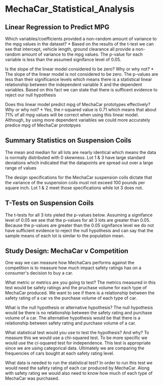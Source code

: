 # MechaCar_Statistical_Analysis

## Linear Regression to Predict MPG
Which variables/coefficients provided a non-random amount of variance to the mpg values in the dataset?
    * Based on the results of the t-test we can see that intercept, vehicle length, ground clearance all provide a non-random amount of variance to the mpg values. The p-value for each variable is less than the assumed signifance level of 0.05.

Is the slope of the linear model considered to be zero? Why or why not?
    * The slope of the linear model is not considered to be zero. The p-values are less than their significance levels which means there is a statistical linear relationship between the independent variable X and the dependent variables. Based on this fact we can state that there is sufficent evidence to reject our null hypothesis

Does this linear model predict mpg of MechaCar prototypes effectively? Why or why not?
    * Yes, the r-squared value is 0.71 which means that about 71% of all mpg values will be correct when using this linear model. Although, by using more dependent variables we could more accurately predice mpg of MechaCar prototpyes

## Summary Statistics on Suspension Coils
The mean and median for all lots are nearly identical which means the data is normally distributed with 0 skewness. Lot 1 & 3 have large standard deviations which indicated that the datapoints are spread out over a large range of values

The design specifications for the MechaCar suspension coils dictate that the variance of the suspension coils must not exceed 100 pounds per square inch. Lot 1 & 2 meet those specifications while lot 3 does not.

## T-Tests on Suspension Coils
The t-tests for all 3 lots yieled the p-values below. Assuming a signifance level of 0.05 we see that the p-values for all 3 lots are greater than 0.05. Because the p-values are greater than the 0.05 signifance level we do not have sufficient evidence to reject the null hypothesis and can say that the sample means of each lot is similar to the population mean.

## Study Design: MechaCar v Competition
One way we can measure how MechaCars performs against the competition is to measure how much impact safety ratings has on a consumer's decision to buy a car.

What metric or metrics are you going to test?
The metrics measured in this test would be safety ratings and the pruchase volume for each type of MechaCar produced. We want to see if there is a relationship between the safety rating of a car vs the purchase volume of each type of car.

What is the null hypothesis or alternative hypothesis?
The null hypothesis would be there is no relationship between the safety rating and purchase volume of a car. The alternative hypothesis would be that there is a relationship between safety rating and purchase volume of a car.

What statistical test would you use to test the hypothesis? And why?
To measure this we would use a chi-squared test. To be more specific we would use the ci-squared test for independence. This test is appropriate since we are using categorical data. Ultimately we are comparing the frequencies of cars bought at each safety rating level.

What data is needed to run the statistical test?
In order to run this test we would need the safety rating of each car produced by MechaCar. Along with safety rating we would also need to know how much of each type of MechaCar was purchased.